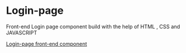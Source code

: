 # Login-page
Front-end Login page component build with the help of HTML , CSS and JAVASCRIPT

<a href="https://sachin-login-component.netlify.app">Login-page front-end component</a>
